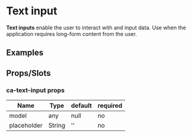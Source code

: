 
# Text input

**Text inputs** enable the user to interact with and input data. Use when the application requires long-form content from the user.


## Examples

<CodeSnippet codePenId="mjEGBK"></CodeSnippet>

## Props/Slots

### ca-text-input props

| Name | Type | default | required |
| ------ | ----------- | ------ | -----|
| model   | any  | null  | no | 
| placeholder   | String  | ''  | no | 